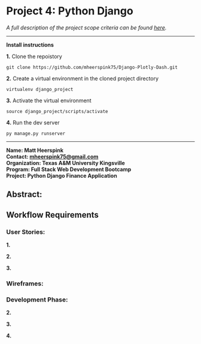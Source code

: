 # Project 4: Python Django

*A full description of the project scope criteria can be found [here](https://sites.google.com/view/reference-page/project-4).*

---



**Install instructions**

**1.**  Clone the repoistory
```
git clone https://github.com/mheerspink75/Django-Plotly-Dash.git
```
**2.** Create a virtual environment in the cloned project directory
```
virtualenv django_project
```
**3.**  Activate the virtual environment
```
source django_project/scripts/activate
```
**4.**  Run the dev server
```
py manage.py runserver
```


---

**Name:  Matt Heerspink**  
**Contact: mheerspink75@gmail.com**  
**Organization: Texas A&M University Kingsville**  
**Program:  Full Stack Web Development Bootcamp**  
**Project:  Python Django Finance Application**

## Abstract:  


## Workflow Requirements

### User Stories:

**1.** 

**2.** 

**3.**

### Wireframes:


### Development Phase:

**2.**

**3.** 

**4.**  